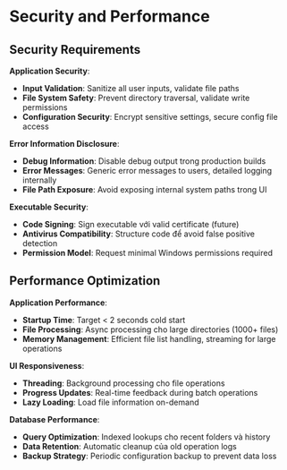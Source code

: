 # Security and Performance

## Security Requirements

**Application Security**:
- **Input Validation**: Sanitize all user inputs, validate file paths
- **File System Safety**: Prevent directory traversal, validate write permissions
- **Configuration Security**: Encrypt sensitive settings, secure config file access

**Error Information Disclosure**:
- **Debug Information**: Disable debug output trong production builds
- **Error Messages**: Generic error messages to users, detailed logging internally
- **File Path Exposure**: Avoid exposing internal system paths trong UI

**Executable Security**:
- **Code Signing**: Sign executable với valid certificate (future)
- **Antivirus Compatibility**: Structure code để avoid false positive detection
- **Permission Model**: Request minimal Windows permissions required

## Performance Optimization

**Application Performance**:
- **Startup Time**: Target < 2 seconds cold start
- **File Processing**: Async processing cho large directories (1000+ files)
- **Memory Management**: Efficient file list handling, streaming for large operations

**UI Responsiveness**:
- **Threading**: Background processing cho file operations
- **Progress Updates**: Real-time feedback during batch operations
- **Lazy Loading**: Load file information on-demand

**Database Performance**:
- **Query Optimization**: Indexed lookups cho recent folders và history
- **Data Retention**: Automatic cleanup của old operation logs
- **Backup Strategy**: Periodic configuration backup to prevent data loss

